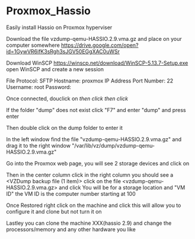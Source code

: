 # Proxmox_Hassio
Easily install Hassio on Proxmox hyperviser

Download the file vzdump-qemu-HASSIO.2.9.vma.gz and place on your computer somewhere
https://drive.google.com/open?id=1GywVR6ifK3sRgh3sJGV50EGgXAC0uWSr

Download WinSCP		https://winscp.net/download/WinSCP-5.13.7-Setup.exe
open WinSCP and create a new session

File Protocol:			SFTP
Hostname:			proxmox IP Address
Port Number:			22
Username:			root
Password:			<what ever your password is set to>

Once connected, douclick on <var> then click <lib> then click <vz>

If the folder "dump" does not exist click "F7" and enter "dump" and press enter

Then double click on the dump folder to enter it
 
In the left window find the file "vzdump-qemu-HASSIO.2.9.vma.gz" and drag it to the right window
"/var/lib/vz/dump/vzdump-qemu-HASSIO.2.9.vma.gz"

Go into the Proxmox web page, you will see 2 storage devices <local> and <local-lvm> click on <local>

Then in the center column click <Content>
in the right column you should see a <VZDump backup file (1 item)>
click on the file <vzdump-qemu-HASSIO.2.9.vma.gz> and click <Restore>
You will be for a storage location and "VM ID" the VM ID is the computer number starting at 100 

Once Restored right click on the machine and click <Convert to Template>
this will allow you to configure it and clone but not turn it on

Lastley you can clone the machine  XXX(hassio 2.9) and change the 
processors/memory and any other hardware you like

